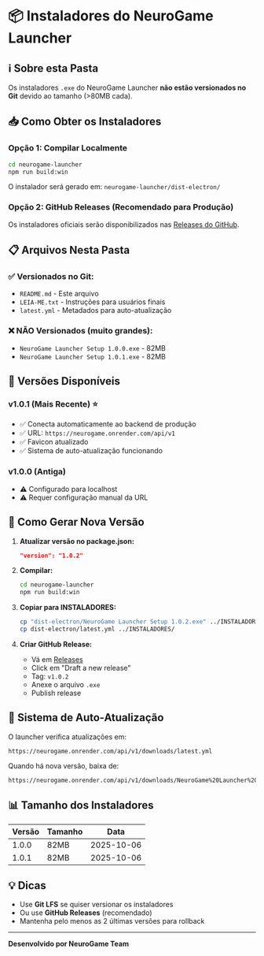 # 📦 Instaladores do NeuroGame Launcher

## ℹ️ Sobre esta Pasta

Os instaladores `.exe` do NeuroGame Launcher **não estão versionados no Git** devido ao tamanho (>80MB cada).

## 📥 Como Obter os Instaladores

### Opção 1: Compilar Localmente
```bash
cd neurogame-launcher
npm run build:win
```

O instalador será gerado em: `neurogame-launcher/dist-electron/`

### Opção 2: GitHub Releases (Recomendado para Produção)
Os instaladores oficiais serão disponibilizados nas [Releases do GitHub](https://github.com/GouveiaZx/NeuroGame/releases).

## 📋 Arquivos Nesta Pasta

### ✅ Versionados no Git:
- `README.md` - Este arquivo
- `LEIA-ME.txt` - Instruções para usuários finais
- `latest.yml` - Metadados para auto-atualização

### ❌ NÃO Versionados (muito grandes):
- `NeuroGame Launcher Setup 1.0.0.exe` - 82MB
- `NeuroGame Launcher Setup 1.0.1.exe` - 82MB

## 🚀 Versões Disponíveis

### v1.0.1 (Mais Recente) ⭐
- ✅ Conecta automaticamente ao backend de produção
- ✅ URL: `https://neurogame.onrender.com/api/v1`
- ✅ Favicon atualizado
- ✅ Sistema de auto-atualização funcionando

### v1.0.0 (Antiga)
- ⚠️ Configurado para localhost
- ⚠️ Requer configuração manual da URL

## 📝 Como Gerar Nova Versão

1. **Atualizar versão no package.json:**
   ```json
   "version": "1.0.2"
   ```

2. **Compilar:**
   ```bash
   cd neurogame-launcher
   npm run build:win
   ```

3. **Copiar para INSTALADORES:**
   ```bash
   cp "dist-electron/NeuroGame Launcher Setup 1.0.2.exe" ../INSTALADORES/
   cp dist-electron/latest.yml ../INSTALADORES/
   ```

4. **Criar GitHub Release:**
   - Vá em [Releases](https://github.com/GouveiaZx/NeuroGame/releases)
   - Click em "Draft a new release"
   - Tag: `v1.0.2`
   - Anexe o arquivo `.exe`
   - Publish release

## 🔄 Sistema de Auto-Atualização

O launcher verifica atualizações em:
```
https://neurogame.onrender.com/api/v1/downloads/latest.yml
```

Quando há nova versão, baixa de:
```
https://neurogame.onrender.com/api/v1/downloads/NeuroGame%20Launcher%20Setup%20{version}.exe
```

## 📊 Tamanho dos Instaladores

| Versão | Tamanho | Data |
|--------|---------|------|
| 1.0.0  | 82MB    | 2025-10-06 |
| 1.0.1  | 82MB    | 2025-10-06 |

## 💡 Dicas

- Use **Git LFS** se quiser versionar os instaladores
- Ou use **GitHub Releases** (recomendado)
- Mantenha pelo menos as 2 últimas versões para rollback

---

**Desenvolvido por NeuroGame Team**
